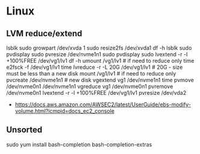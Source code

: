 # Linux

## LVM reduce/extend

lsblk
sudo growpart /dev/xvda 1
sudo resize2fs /dev/xvda1
df -h
lsblk
sudo pvdisplay
sudo pvresize /dev/nvme1n1
sudo pvdisplay
sudo lvextend -r -l +100%FREE /dev/vg1/lv1
df -h
umount /vg1/lv1 # if need to reduce only
time e2fsck -f /dev/vg1/lv1
time lvreduce -r -L 20G /dev/vg1/lv1 # 20G - size must be less than a new disk
mount /vg1/lv1 # if need to reduce only
pvcreate /dev/nvme1n1 # new disk
vgextend vg1 /dev/nvme1n1
time pvmove /dev/nvme0n1 /dev/nvme1n1
vgreduce vg1 /dev/nvme0n1
pvremove /dev/nvme0n1
lvextend -r -l +100%FREE /dev/vg1/lv1
pvresize /dev/vda2

- <https://docs.aws.amazon.com/AWSEC2/latest/UserGuide/ebs-modify-volume.html?icmpid=docs_ec2_console>

## Unsorted

sudo yum install bash-completion bash-completion-extras
